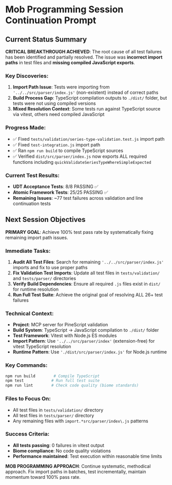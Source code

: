 # Mob Programming Session Continuation Prompt

## Current Status Summary

**CRITICAL BREAKTHROUGH ACHIEVED**: The root cause of all test failures has been identified and partially resolved. The issue was **incorrect import paths** in test files and **missing compiled JavaScript exports**.

### Key Discoveries:
1. **Import Path Issue**: Tests were importing from `'../../src/parser/index.js'` (non-existent) instead of correct paths
2. **Build Process Gap**: TypeScript compilation outputs to `./dist/` folder, but tests were not using compiled versions
3. **Mixed Resolution Context**: Some tests run against TypeScript source via vitest, others need compiled JavaScript

### Progress Made:
- ✅ Fixed `tests/validation/series-type-validation.test.js` import path
- ✅ Fixed `test-integration.js` import path  
- ✅ Ran `npm run build` to compile TypeScript sources
- ✅ Verified `dist/src/parser/index.js` now exports ALL required functions including `quickValidateSeriesTypeWhereSimpleExpected`

### Current Test Results:
- **UDT Acceptance Tests**: 8/8 PASSING ✅
- **Atomic Framework Tests**: 25/25 PASSING ✅  
- **Remaining Issues**: ~77 test failures across validation and line continuation tests

## Next Session Objectives

**PRIMARY GOAL**: Achieve 100% test pass rate by systematically fixing remaining import path issues.

### Immediate Tasks:
1. **Audit All Test Files**: Search for remaining `'../../src/parser/index.js'` imports and fix to use proper paths
2. **Fix Validation Test Imports**: Update all test files in `tests/validation/` and `tests/parser/` directories
3. **Verify Build Dependencies**: Ensure all required `.js` files exist in `dist/` for runtime resolution
4. **Run Full Test Suite**: Achieve the original goal of resolving ALL 26+ test failures

### Technical Context:
- **Project**: MCP server for PineScript validation
- **Build System**: TypeScript → JavaScript compilation to `./dist/` folder
- **Test Framework**: Vitest with Node.js ES modules
- **Import Pattern**: Use `'../../src/parser/index'` (extension-free) for vitest TypeScript resolution
- **Runtime Pattern**: Use `'./dist/src/parser/index.js'` for Node.js runtime

### Key Commands:
```bash
npm run build        # Compile TypeScript
npm test            # Run full test suite
npm run lint        # Check code quality (biome standards)
```

### Files to Focus On:
- All test files in `tests/validation/` directory
- All test files in `tests/parser/` directory  
- Any remaining files with `import.*src/parser/index\.js` patterns

### Success Criteria:
- **All tests passing**: 0 failures in vitest output
- **Biome compliance**: No code quality violations
- **Performance maintained**: Test execution within reasonable time limits

**MOB PROGRAMMING APPROACH**: Continue systematic, methodical approach. Fix import paths in batches, test incrementally, maintain momentum toward 100% pass rate.